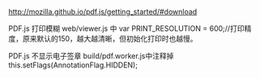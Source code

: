http://mozilla.github.io/pdf.js/getting_started/#download

PDF.js 打印模糊  web/viewer.js 中
var PRINT_RESOLUTION = 600;//打印精度，原来默认的150，越大越清晰，但初始化打印时也越慢。

PDF.js 不显示电子签章
build/pdf.worker.js中注释掉this.setFlags(AnnotationFlag.HIDDEN);